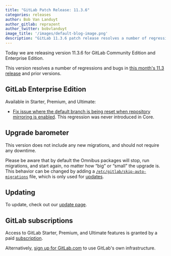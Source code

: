 ```yaml
---
title: "GitLab Patch Release: 11.3.6"
categories: releases
author: Bob Van Landuyt
author_gitlab: reprazent
author_twitter: bobvlanduyt
image_title: '/images/default-blog-image.png'
description: "GitLab 11.3.6 patch release resolves a number of regressions and bugs in 11.3"
---
```


Today we are releasing version 11.3.6 for GitLab Community Edition and Enterprise Edition.

This version resolves a number of regressions and bugs in
[this month's 11.3 release](/releases/2018/09/22/gitlab-11-3-released/) and
prior versions.

## GitLab Enterprise Edition

Available in Starter, Premium, and Ultimate:

- [Fix issue where the default branch is being reset when repository mirroring is enabled](https://gitlab.com/gitlab-org/gitlab-ee/merge_requests/7944). This regression was never introduced in Core.

## Upgrade barometer

This version does not include any new migrations, and should not require any
downtime.

Please be aware that by default the Omnibus packages will stop, run migrations,
and start again, no matter how “big” or “small” the upgrade is. This behavior
can be changed by adding a [`/etc/gitlab/skip-auto-migrations`](http://docs.gitlab.com/omnibus/update/README.html) file,
which is only used for [updates](https://docs.gitlab.com/omnibus/update/README.html).

## Updating

To update, check out our [update page](https://docs.gitlab.com/ee/update/patch_versions.html).

## GitLab subscriptions

Access to GitLab Starter, Premium, and Ultimate features is granted by a paid [subscription](/pricing/).

Alternatively, [sign up for GitLab.com](/pricing/#gitlab-com)
to use GitLab's own infrastructure.
